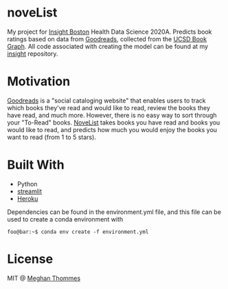 # noveList
My project for [Insight Boston](https://www.insighthealthdata.com/) Health Data Science 2020A. Predicts book ratings based on data from [Goodreads](https://www.goodreads.com/), collected from the [UCSD Book Graph](https://sites.google.com/eng.ucsd.edu/ucsdbookgraph/home?authuser=0). All code associated with creating the model can be found at my [insight](https://github.com/megthommes/insight) repository.

# Motivation
[Goodreads](https://www.goodreads.com/) is a "social cataloging website" that enables users to track which books they've read and would like to read, review the books they have read, and much more. However, there is no easy way to sort through your "To-Read" books. [NoveList](https://insight-novelist.herokuapp.com/) takes books you have read and books you would like to read, and predicts how much you would enjoy the books you want to read (from 1 to 5 stars).

# Built With
- Python
- [streamlit](https://www.streamlit.io/)
- [Heroku](https://www.heroku.com)

Dependencies can be found in the environment.yml file, and this file can be used to create a conda environment with
```console
foo@bar:~$ conda env create -f environment.yml
```

# License
MIT @ [Meghan Thommes](meghanthommes.com)
